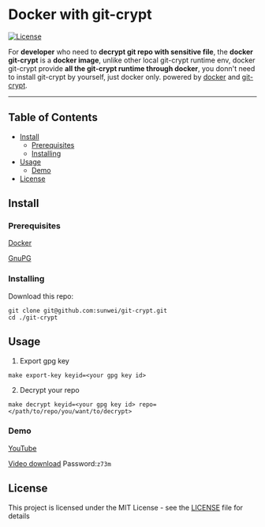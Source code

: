 # Docker with git-crypt 

[![License](https://img.shields.io/badge/license-MIT-blue.svg)](LICENSE)


For **developer** who need to **decrypt git repo with sensitive file**, the **docker git-crypt** is a **docker image**,
unlike other local git-crypt runtime env, docker git-crypt provide **all the git-crypt runtime through docker**, you 
donn't need to install git-crypt by yourself, just docker only. powered by [docker](https://www.docker.com/) 
and [git-crypt](https://github.com/AGWA/git-crypt).

---


## Table of Contents
- [Install](#-install)
  - [Prerequisites](#prerequisites)
  - [Installing](#Installing)
- [Usage](#-usage)
  - [Demo](#demo)
- [License](#-license)


## Install

### Prerequisites
[Docker](https://www.docker.com/)

[GnuPG](https://www.gnupg.org/download/index.html)

### Installing
Download this repo:

```console
git clone git@github.com:sunwei/git-crypt.git
cd ./git-crypt
```

## Usage
1. Export gpg key
```console
make export-key keyid=<your gpg key id>
```
2. Decrypt your repo
```console
make decrypt keyid=<your gpg key id> repo=</path/to/repo/you/want/to/decrypt>
```
### Demo

[YouTube](https://youtu.be/Vaj1aNXXxpk)

[Video download](https://pan.baidu.com/s/1QJ9mR8EOSZN9hGhT72U5PA) Password:`z73m`

## License
This project is licensed under the MIT License - see the [LICENSE](./LICENSE) file for details
